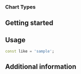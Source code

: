 <!-- 
This README describes the package. If you publish this package to pub.dev,
this README's contents appear on the landing page for your package.

For information about how to write a good package README, see the guide for
[writing package pages](https://dart.dev/guides/libraries/writing-package-pages). 

For general information about developing packages, see the Dart guide for
[creating packages](https://dart.dev/guides/libraries/create-library-packages)
and the Flutter guide for
[developing packages and plugins](https://flutter.dev/developing-packages). 
-->

### Chart Types
<!-- [![](https://github.com/imaNNeoFighT/fl_chart/raw/master/repo_files/images/line_chart/line_chart_sample_2.gif)] -->

## Getting started



## Usage



```dart
const like = 'sample';
```

## Additional information

